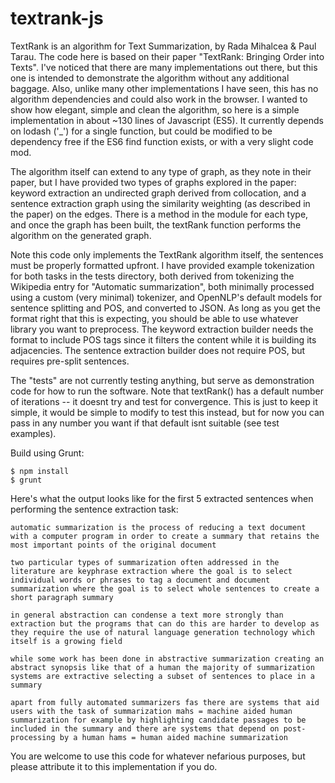 textrank-js
===========

TextRank is an algorithm for Text Summarization, by Rada Mihalcea & Paul Tarau.  The code here is based on their paper "TextRank: Bringing Order into Texts".  I've noticed that there are many implementations out there, but this one is intended to demonstrate the algorithm without any additional baggage.  Also, unlike many other implementations I have seen, this has no algorithm dependencies and could also work in the browser. I wanted to show how elegant, simple and clean the algorithm, so here is a simple implementation in about ~130 lines of Javascript (ES5).  It currently depends on lodash ('_') for a single function, but could be modified to be dependency free if the ES6 find function exists, or with a very slight code mod.

The algorithm itself can extend to any type of graph, as they note in their paper, but I have provided two types of graphs explored in the paper: keyword extraction an undirected graph derived from collocation, and a sentence extraction graph using the similarity weighting (as described in the paper) on the edges.  There is a method in the module for each type, and once the graph has been built, the textRank function performs the algorithm on the generated graph.

Note this code only implements the TextRank algorithm itself, the sentences must be properly formatted upfront.  I have provided example tokenization for both tasks in the tests directory, both derived from tokenizing the Wikipedia entry for "Automatic summarization", both minimally processed using a custom (very minimal) tokenizer, and OpenNLP's default models for sentence splitting and POS, and converted to JSON.  As long as you get the format right that this is expecting, you should be able to use whatever library you want to preprocess.  The keyword extraction builder needs the format to include POS tags since it filters the content while it is building its adjacencies.  The sentence extraction builder does not require POS, but requires pre-split sentences.

The "tests" are not currently testing anything, but serve as demonstration code for how to run the software.  Note that textRank() has a default number of iterations -- it doesnt try and test for convergence.  This is just to keep it simple, it would be simple to modify to test this instead, but for now you can pass in any number you want if that default isnt suitable (see test examples).

Build using Grunt:
```
$ npm install
$ grunt

```
Here's what the output looks like for the first 5 extracted sentences when performing the sentence extraction task:

```
automatic summarization is the process of reducing a text document with a computer program in order to create a summary that retains the most important points of the original document

two particular types of summarization often addressed in the literature are keyphrase extraction where the goal is to select individual words or phrases to tag a document and document summarization where the goal is to select whole sentences to create a short paragraph summary

in general abstraction can condense a text more strongly than extraction but the programs that can do this are harder to develop as they require the use of natural language generation technology which itself is a growing field

while some work has been done in abstractive summarization creating an abstract synopsis like that of a human the majority of summarization systems are extractive selecting a subset of sentences to place in a summary

apart from fully automated summarizers fas there are systems that aid users with the task of summarization mahs = machine aided human summarization for example by highlighting candidate passages to be included in the summary and there are systems that depend on post-processing by a human hams = human aided machine summarization

```
You are welcome to use this code for whatever nefarious purposes, but please attribute it to this implementation if you do.
